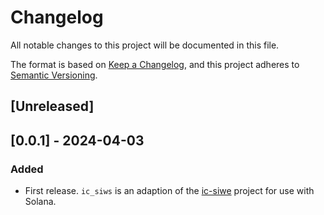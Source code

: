 # Changelog

All notable changes to this project will be documented in this file.

The format is based on [Keep a Changelog](https://keepachangelog.com/en/1.0.0/),
and this project adheres to [Semantic Versioning](https://semver.org/spec/v2.0.0.html).

## [Unreleased]

## [0.0.1] - 2024-04-03

### Added

- First release. `ic_siws` is an adaption of the [ic-siwe](https://github.com/kristoferlund/ic-siwe) project for use with Solana. 
